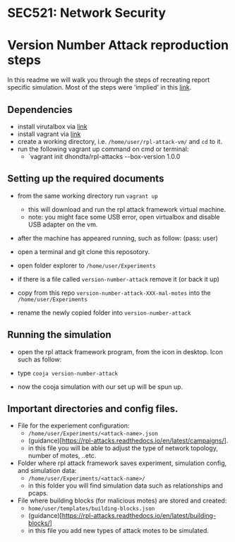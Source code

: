 # SEC521: Network Security
# Version Number Attack reproduction steps

  In this readme we will walk you through the steps of recreating report specific simulation. Most of the steps were 'implied' in this [link](https://rpl-attacks.readthedocs.io/en/latest/install/).


## Dependencies
* install virutalbox via [link](https://www.virtualbox.org/wiki/Downloads)
* install vagrant via [link](https://www.vagrantup.com/downloads)
* create a working directory, i.e. `/home/user/rpl-attack-vm/` and `cd` to it.
* run the following vagrant up command on cmd or terminal:
  * `vagrant init dhondta/rpl-attacks --box-version 1.0.0


## Setting up the required documents
* from the same working directory run `vagrant up`
  * this will download and run the rpl attack framework virtual machine. 
  * note: you might face some USB error, open virtualbox and disable USB adapter on the vm. 
* after the machine has appeared running, such as follow: (pass: user)


* open a terminal and git clone this reposotory. 
* open folder explorer to `/home/user/Experiments`
* if there is a file called `version-number-attack` remove it (or back it up)
* copy from this repo `version-number-attack-XXX-mal-motes` into the `/home/user/Experiments` 
* rename the newly copied folder into `version-number-attack`

## Running the simulation
* open the rpl attack framework program, from the icon in desktop. Icon such as follow:


* type `cooja version-number-attack` 
* now the cooja simulation with our set up will be spun up. 

## Important directories and config files.
* File for the experiement configuration:
  * `/home/user/Experiments/<attack-name>.json`
  * (guidance)[https://rpl-attacks.readthedocs.io/en/latest/campaigns/].
  * in this file you will be able to adjust the type of network topology, number of motes, ..etc.
* Folder where rpl attack framework saves experiment, simulation config, and simulation data:
  * `/home/user/Experiments/<attack-name>/`
  * in this folder you will find simulation data such as relationships and pcaps.
* File where building blocks (for malicious motes) are stored and created:
  * `home/user/templates/building-blocks.json`
  * (guidance)[https://rpl-attacks.readthedocs.io/en/latest/building-blocks/]
  * in this file you add new types of attack motes to be simulated. 
